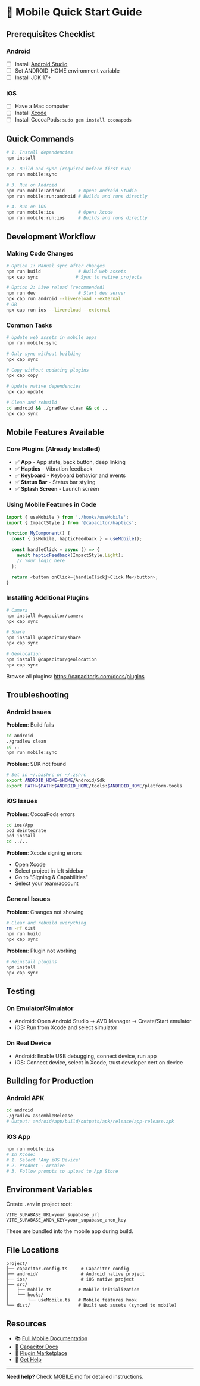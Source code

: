 # 📱 Mobile Quick Start Guide

## Prerequisites Checklist

### Android
- [ ] Install [Android Studio](https://developer.android.com/studio)
- [ ] Set ANDROID_HOME environment variable
- [ ] Install JDK 17+

### iOS
- [ ] Have a Mac computer
- [ ] Install [Xcode](https://developer.apple.com/xcode/)
- [ ] Install CocoaPods: `sudo gem install cocoapods`

## Quick Commands

```bash
# 1. Install dependencies
npm install

# 2. Build and sync (required before first run)
npm run mobile:sync

# 3. Run on Android
npm run mobile:android     # Opens Android Studio
npm run mobile:run:android # Builds and runs directly

# 4. Run on iOS
npm run mobile:ios         # Opens Xcode
npm run mobile:run:ios     # Builds and runs directly
```

## Development Workflow

### Making Code Changes

```bash
# Option 1: Manual sync after changes
npm run build              # Build web assets
npx cap sync              # Sync to native projects

# Option 2: Live reload (recommended)
npm run dev                # Start dev server
npx cap run android --livereload --external
# OR
npx cap run ios --livereload --external
```

### Common Tasks

```bash
# Update web assets in mobile apps
npm run mobile:sync

# Only sync without building
npx cap sync

# Copy without updating plugins
npx cap copy

# Update native dependencies
npx cap update

# Clean and rebuild
cd android && ./gradlew clean && cd ..
npx cap sync
```

## Mobile Features Available

### Core Plugins (Already Installed)
- ✅ **App** - App state, back button, deep linking
- ✅ **Haptics** - Vibration feedback
- ✅ **Keyboard** - Keyboard behavior and events
- ✅ **Status Bar** - Status bar styling
- ✅ **Splash Screen** - Launch screen

### Using Mobile Features in Code

```typescript
import { useMobile } from './hooks/useMobile';
import { ImpactStyle } from '@capacitor/haptics';

function MyComponent() {
  const { isMobile, hapticFeedback } = useMobile();

  const handleClick = async () => {
    await hapticFeedback(ImpactStyle.Light);
    // Your logic here
  };

  return <button onClick={handleClick}>Click Me</button>;
}
```

### Installing Additional Plugins

```bash
# Camera
npm install @capacitor/camera
npx cap sync

# Share
npm install @capacitor/share
npx cap sync

# Geolocation
npm install @capacitor/geolocation
npx cap sync
```

Browse all plugins: https://capacitorjs.com/docs/plugins

## Troubleshooting

### Android Issues

**Problem**: Build fails
```bash
cd android
./gradlew clean
cd ..
npm run mobile:sync
```

**Problem**: SDK not found
```bash
# Set in ~/.bashrc or ~/.zshrc
export ANDROID_HOME=$HOME/Android/Sdk
export PATH=$PATH:$ANDROID_HOME/tools:$ANDROID_HOME/platform-tools
```

### iOS Issues

**Problem**: CocoaPods errors
```bash
cd ios/App
pod deintegrate
pod install
cd ../..
```

**Problem**: Xcode signing errors
- Open Xcode
- Select project in left sidebar
- Go to "Signing & Capabilities"
- Select your team/account

### General Issues

**Problem**: Changes not showing
```bash
# Clear and rebuild everything
rm -rf dist
npm run build
npx cap sync
```

**Problem**: Plugin not working
```bash
# Reinstall plugins
npm install
npx cap sync
```

## Testing

### On Emulator/Simulator
- Android: Open Android Studio → AVD Manager → Create/Start emulator
- iOS: Run from Xcode and select simulator

### On Real Device
- Android: Enable USB debugging, connect device, run app
- iOS: Connect device, select in Xcode, trust developer cert on device

## Building for Production

### Android APK
```bash
cd android
./gradlew assembleRelease
# Output: android/app/build/outputs/apk/release/app-release.apk
```

### iOS App
```bash
npm run mobile:ios
# In Xcode:
# 1. Select "Any iOS Device"
# 2. Product → Archive
# 3. Follow prompts to upload to App Store
```

## Environment Variables

Create `.env` in project root:
```env
VITE_SUPABASE_URL=your_supabase_url
VITE_SUPABASE_ANON_KEY=your_supabase_anon_key
```

These are bundled into the mobile app during build.

## File Locations

```
project/
├── capacitor.config.ts     # Capacitor config
├── android/                # Android native project
├── ios/                    # iOS native project
├── src/
│   ├── mobile.ts          # Mobile initialization
│   └── hooks/
│       └── useMobile.ts   # Mobile features hook
└── dist/                  # Built web assets (synced to mobile)
```

## Resources

- 📚 [Full Mobile Documentation](./MOBILE.md)
- 🔌 [Capacitor Docs](https://capacitorjs.com/docs)
- 📱 [Plugin Marketplace](https://capacitorjs.com/docs/plugins)
- 💬 [Get Help](https://forum.ionicframework.com/c/capacitor/)

---

**Need help?** Check [MOBILE.md](./MOBILE.md) for detailed instructions.
